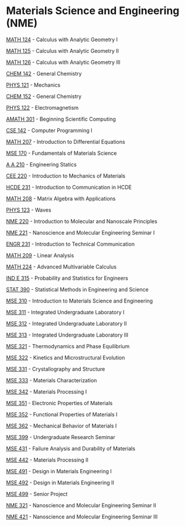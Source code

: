 # Materials Science and Engineering (NME)

[MATH 124](<https://myplan.uw.edu/course/#/courses/MATH 124>) - Calculus with Analytic Geometry I

[MATH 125](<https://myplan.uw.edu/course/#/courses/MATH 125>) - Calculus with Analytic Geometry II

[MATH 126](<https://myplan.uw.edu/course/#/courses/MATH 126>) - Calculus with Analytic Geometry III

[CHEM 142](<https://myplan.uw.edu/course/#/courses/CHEM 142>) - General Chemistry

[PHYS 121](<https://myplan.uw.edu/course/#/courses/PHYS 121>) - Mechanics

[CHEM 152](<https://myplan.uw.edu/course/#/courses/CHEM 152>) - General Chemistry

[PHYS 122](<https://myplan.uw.edu/course/#/courses/PHYS 122>) - Electromagnetism

[AMATH 301](<https://myplan.uw.edu/course/#/courses/AMATH 301>) - Beginning Scientific Computing

[CSE 142](<https://myplan.uw.edu/course/#/courses/CSE 142>) - Computer Programming I

[MATH 207](<https://myplan.uw.edu/course/#/courses/MATH 207>) - Introduction to Differential Equations

[MSE 170](<https://myplan.uw.edu/course/#/courses/MSE 170>) - Fundamentals of Materials Science

[A A 210](<https://myplan.uw.edu/course/#/courses/A A 210>) - Engineering Statics

[CEE 220](<https://myplan.uw.edu/course/#/courses/CEE 220>) - Introduction to Mechanics of Materials

[HCDE 231](<https://myplan.uw.edu/course/#/courses/HCDE 231>) - Introduction to Communication in HCDE

[MATH 208](<https://myplan.uw.edu/course/#/courses/MATH 208>) - Matrix Algebra with Applications

[PHYS 123](<https://myplan.uw.edu/course/#/courses/PHYS 123>) - Waves

[NME 220](<https://myplan.uw.edu/course/#/courses/NME 220>) - Introduction to Molecular and Nanoscale Principles

[NME 221](<https://myplan.uw.edu/course/#/courses/NME 221>) - Nanoscience and Molecular Engineering Seminar I

[ENGR 231](<https://myplan.uw.edu/course/#/courses/ENGR 231>) - Introduction to Technical Communication

[MATH 209](<https://myplan.uw.edu/course/#/courses/MATH 209>) - Linear Analysis

[MATH 224](<https://myplan.uw.edu/course/#/courses/MATH 224>) - Advanced Multivariable Calculus

[IND E 315](<https://myplan.uw.edu/course/#/courses/IND E 315>) - Probability and Statistics for Engineers

[STAT 390](<https://myplan.uw.edu/course/#/courses/STAT 390>) - Statistical Methods in Engineering and Science

[MSE 310](<https://myplan.uw.edu/course/#/courses/MSE 310>) - Introduction to Materials Science and Engineering

[MSE 311](<https://myplan.uw.edu/course/#/courses/MSE 311>) - Integrated Undergraduate Laboratory I

[MSE 312](<https://myplan.uw.edu/course/#/courses/MSE 312>) - Integrated Undergraduate Laboratory II

[MSE 313](<https://myplan.uw.edu/course/#/courses/MSE 313>) - Integrated Undergraduate Laboratory III

[MSE 321](<https://myplan.uw.edu/course/#/courses/MSE 321>) - Thermodynamics and Phase Equilibrium

[MSE 322](<https://myplan.uw.edu/course/#/courses/MSE 322>) - Kinetics and Microstructural Evolution

[MSE 331](<https://myplan.uw.edu/course/#/courses/MSE 331>) - Crystallography and Structure

[MSE 333](<https://myplan.uw.edu/course/#/courses/MSE 333>) - Materials Characterization

[MSE 342](<https://myplan.uw.edu/course/#/courses/MSE 342>) - Materials Processing I

[MSE 351](<https://myplan.uw.edu/course/#/courses/MSE 351>) - Electronic Properties of Materials

[MSE 352](<https://myplan.uw.edu/course/#/courses/MSE 352>) - Functional Properties of Materials I

[MSE 362](<https://myplan.uw.edu/course/#/courses/MSE 362>) - Mechanical Behavior of Materials I

[MSE 399](<https://myplan.uw.edu/course/#/courses/MSE 399>) - Undergraduate Research Seminar

[MSE 431](<https://myplan.uw.edu/course/#/courses/MSE 431>) - Failure Analysis and Durability of Materials

[MSE 442](<https://myplan.uw.edu/course/#/courses/MSE 442>) - Materials Processing II

[MSE 491](<https://myplan.uw.edu/course/#/courses/MSE 491>) - Design in Materials Engineering I

[MSE 492](<https://myplan.uw.edu/course/#/courses/MSE 492>) - Design in Materials Engineering II

[MSE 499](<https://myplan.uw.edu/course/#/courses/MSE 499>) - Senior Project

[NME 321](<https://myplan.uw.edu/course/#/courses/NME 321>) - Nanoscience and Molecular Engineering Seminar II

[NME 421](<https://myplan.uw.edu/course/#/courses/NME 421>) - Nanoscience and Molecular Engineering Seminar III

